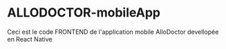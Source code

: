 # ALLODOCTOR-mobileApp
Ceci est le code FRONTEND de l'application mobile AlloDoctor devellopée en React Native
